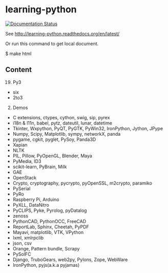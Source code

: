 learning-python
===============

[![Documentation Status](https://readthedocs.org/projects/learning-python/badge/?version=latest)](https://readthedocs.org/projects/learning-python/?badge=latest)
                
See http://learning-python.readthedocs.org/en/latest/

Or run this command to get local document.

  $ make html

Content
-------

19. Py3
  - six
  - 2to3
2. Demos
  - C extensions, ctypes, cython, swig, sip, pyrex
  - i18n & l11n, babel, pytz, dateutil, lunar, datetime
  - Tkinter, Wxpython, PyQT, PyGTK, PyWin32, IronPython, Jython, JPype
  - Numpy, Scipy, Matplotlib, sympy, networkX, panda
  - pygame, cgkit, pyglet, PySoy, Panda3D
  - Xapian
  - NLTK
  - PIL, Pillow, PyOpenGL, Blender, Maya
  - PyMedia, ID3
  - scikit-learn, PyBrain, Milk
  - GAE
  - OpenStack
  - Crypto, cryptography, pycrypto, pyOpenSSL, m2crypto, paramiko
  - PySerial
  - PyRo
  - Raspberry Pi, Arduino
  - PyXLL, DataNitro
  - PyCLIPS, Pyke, Pyrolog, pyDatalog
  - zenoss
  - PythonCAD, PythonOCC, FreeCAD
  - ReportLab, Sphinx, Cheetah, PyPDF
  - Mayavi, matplotlib, VTK, VPython
  - lxml, xmlrpclib
  - json, csv
  - Orange, Pattern bundle, Scrapy
  - PySolFC
  - Django, TruboGears, web2py, Pylons, Zope, WebWare
  - IronPython, pyjs(a.k.a pyjamas)
